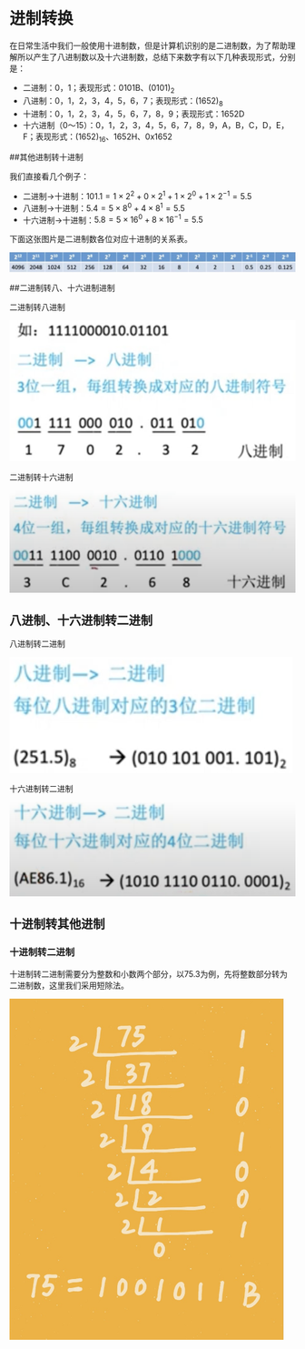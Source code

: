 # 进制转换

在日常生活中我们一般使用十进制数，但是计算机识别的是二进制数，为了帮助理解所以产生了八进制数以及十六进制数，总结下来数字有以下几种表现形式，分别是：

- 二进制：0，1；表现形式：0101B、$(0101)_2$
- 八进制：0，1，2，3，4，5，6，7；表现形式：$(1652)_8$
- 十进制：0，1，2，3，4，5，6，7，8，9；表现形式：1652D
- 十六进制（0～15）：0，1，2，3，4，5，6，7，8，9，A，B，C，D，E，F；表现形式：$(1652)_{16}$、1652H、0x1652

##其他进制转十进制

我们直接看几个例子：

- 二进制->十进制：$101.1=1\times2^2+0\times2^1+1\times2^0+1\times2^{-1}=5.5$
- 八进制->十进制：$5.4=5\times8^0+4\times8^1=5.5$
- 十六进制->十进制：$5.8=5\times16^0+8\times16^{-1}=5.5$

下面这张图片是二进制数各位对应十进制的关系表。

![binary](../img/binary.png)

##二进制转八、十六进制进制

二进制转八进制

![binary28](../img/binary28.png)

二进制转十六进制

![binary216](../img/binary216.png)

## 八进制、十六进制转二进制

八进制转二进制

![82binary](../img/82binary.png)

十六进制转二进制

![162binary](../img/162binary.png)

## 十进制转其他进制

### 十进制转二进制

十进制转二进制需要分为整数和小数两个部分，以75.3为例，先将整数部分转为二进制数，这里我们采用短除法。

<img src="../img/102binary.jpeg" height=600px></img>

